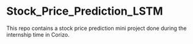 # Stock_Price_Prediction_LSTM
This repo contains a stock price prediction mini project done during the internship time in Corizo.
